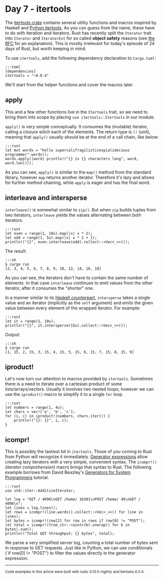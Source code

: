# Day 7 - itertools

The [itertools crate](https://crates.io/crates/itertools) contains several utility functions and macros inspired by Haskell and [Python itertools](https://docs.python.org/3/library/itertools.html). As you can guess from the name, these have to do with iteration and iterators.  Rust has recently split the `Iterator` trait into `Iterator` and `IteratorExt` for so called **object safety** reasons (see [the RFC](https://github.com/rust-lang/rfcs/blob/master/text/0445-extension-trait-conventions.md) for an explanation). This is mostly irrelevant for today's episode of 24 days of Rust, but worth keeping in mind.

To use `itertools`, add the following dependency declaration to `Cargo.toml`:

    :::toml
    [dependencies]
    itertools = "~0.0.4"

We'll start from the helper functions and cover the macros later.

apply
-----

This and a few other functions live in the `Itertools` trait, so we need to bring them into scope by placing `use itertools::Itertools` in our module.

`apply()` is very simple conceptually. It consumes the (mutable) iterator, calling a closure witch each of the elements. The return type is `()` (unit), meaning that `apply()` usually should be at the end of a call chain, like below:

    :::rust
    let mut words = "hello supercalifragilisticexpialidocious programmer".words();
    words.apply(|word| println!("{} is {} characters long", word, word.len()));

As you can see, `apply()` is similar to the `map()` method from the standard library, however `map` returns another iterator. Therefore it's lazy and allows for further method chaining, while `apply` is eager and has the final word.

interleave and intersperse
--------------------------

`interleave()` is somewhat similar to `zip()`. But when `zip` builds tuples from two iterators, `interleave` yields the values alternating between both iterators.

    :::rust
    let even = range(1, 10u).map(|x| x * 2);
    let odd = range(1, 5u).map(|x| x * 2 + 1);
    println!("{}", even.interleave(odd).collect::<Vec<_>>());

The result:

    :::sh
    $ cargo run
    [2, 3, 4, 5, 6, 7, 8, 9, 10, 12, 14, 16, 18]

As you can see, the iterators don't have to contain the same number of elements. In that case `interleave` continues to emit values from the other iterator, after it consumes the "shorter" one.

In a manner similar to its [Haskell counterpart](http://hackage.haskell.org/package/base-4.7.0.1/docs/Data-List.html#v:intersperse), `intersperse` takes a single value and an iterator (implicitly as the `self` argument) and emits the given value between every element of the wrapped iterator. For example:

    :::rust
    let it = range(1, 10u);
    println!("{}", it.intersperse(15u).collect::<Vec<_>>());

Output:

    :::sh
    $ cargo run
    [1, 15, 2, 15, 3, 15, 4, 15, 5, 15, 6, 15, 7, 15, 8, 15, 9]

iproduct!
---------

Let's now turn our attention to macros provided by `itertools`. Sometimes there is a need to iterate over a cartesian product of some lists/arrays/vectors. Usually it involves two nested loops; however we can use the `iproduct()` macro to simplify it to a single `for` loop.

    :::rust
    let numbers = range(1, 4u);
    let chars = vec!['a', 'b', 'c'];
    for (i, c) in iproduct!(numbers, chars.iter()) {
        println!("{}: {}", i, c);
    }

icompr!
-------

This is possibly the tastiest bit in `itertools`. Those of you coming to Rust from Python will recognize it immediately. [Generator expressions](https://docs.python.org/3.4/reference/expressions.html#generator-expressions) allow creating lazy iterators with a very simple, convenient syntax. The `icompr!()` (*iterator comprehension*) macro brings that syntax to Rust. The following example borrows from David Beazley's [Generators for System Programmers](http://www.dabeaz.com/generators/) tutorial.

    :::rust
    use std::iter::AdditiveIterator;

    let log = "GET / 4096\nGET /home/ 16301\nPOST /home/ 49\nGET / 4096\n";
    let lines = log.lines();
    let rows = icompr!(line.words().collect::<Vec<_>>() for line in lines);
    let bytes = icompr!(row[2] for row in rows if row[0] != "POST");
    let total = icompr!(from_str::<uint>(b).unwrap() for b in bytes).sum();
    println!("Total GET throughput: {} bytes", total);

We parse a very simplified server log, counting a total number of bytes sent in response to GET requests. Just like in Python, we can use conditionals (`if row[0] != "POST") to filter the values directly in the generator expression.

----

<small>
Code examples in this article were built with rustc 0.13.0-nightly and itertools 0.0.4.
</small>
